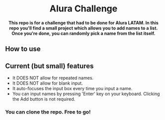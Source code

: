 <h1 align=center> Alura Challenge </h1>

<h4 align=center>
This repo is for a challenge that had to be done for Alura LATAM.
In this repo you'll find a small project which allows you to add names to a list.
Once you're done, you can randomly pick a name from the list itself.
</h4>

## How to use


## Current (but small) features
* It DOES NOT allow for repeated names.
* It DOES NOT allow for blank input.
* It auto-focuses the input box every time you input a name.
* You can input names by pressing 'Enter' key on your keyboard. Clicking the Add button is not required.

<h3> You can clone the repo. Free to go! </h3>
